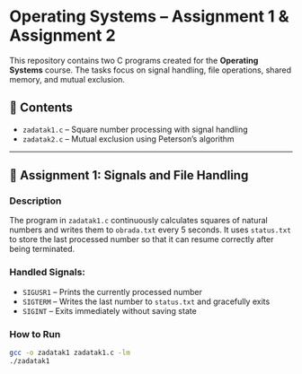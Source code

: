# Operating Systems – Assignment 1 & Assignment 2

This repository contains two C programs created for the **Operating Systems** course. The tasks focus on signal handling, file operations, shared memory, and mutual exclusion.

## 📄 Contents

- `zadatak1.c` – Square number processing with signal handling
- `zadatak2.c` – Mutual exclusion using Peterson’s algorithm

---

## 🧠 Assignment 1: Signals and File Handling

### Description
The program in `zadatak1.c` continuously calculates squares of natural numbers and writes them to `obrada.txt` every 5 seconds. It uses `status.txt` to store the last processed number so that it can resume correctly after being terminated.

### Handled Signals:

- `SIGUSR1` – Prints the currently processed number
- `SIGTERM` – Writes the last number to `status.txt` and gracefully exits
- `SIGINT` – Exits immediately without saving state

### How to Run
```bash
gcc -o zadatak1 zadatak1.c -lm
./zadatak1
